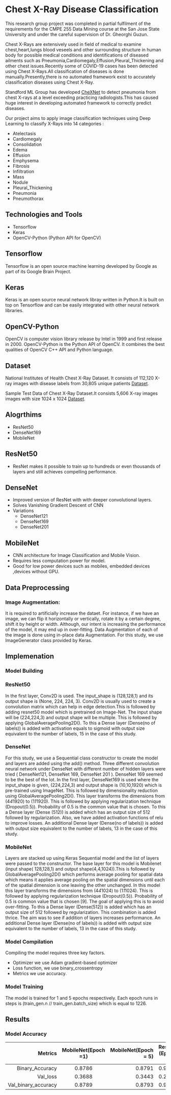 # Chest X-Ray Disease Classification
This research group project was completed in partial fulfilment of the requirements for the CMPE 255 Data Mining course at the San Jose State University and under the careful supervision of Dr.	Gheorghi Guzun.<br />
  
Chest X-Rays are extensively used in field of medical to examine chest,heart,lungs blood veseels and other surrounding structure in human body for possible medical conditions and identifications of diseased ailments such as Pneumonia,Cardiomegaly,Effusion,Pleural_Thickening and other chest issues.Recently some of COVID-19 cases has been detected using Chest X-Rays.All classification of diseases is done manually.Presently,there is no automated framework exist to accurately classification diseases using Chest X-Ray.<br />

Standford ML Group has developed [CheXNet](https://stanfordmlgroup.github.io/projects/chexnet/) to detect pneumonia from chest X-rays at a level exceeding practicing radiologists.This has caused huge interest in developing automated framework to correctly predict diseases.<br/>

Our project aims to apply image classification techniques using Deep Learning to classify X-Rays into 14 categories :
* Atelectasis
* Cardiomegaly
* Consolidation 
* Edema 
* Effusion  
* Emphysema 
* Fibrosis 
* Infiltration
* Mass 
* Nodule
* Pleural_Thickening
* Pneumonia
* Pneumothorax

## Technologies and Tools
* Tensorflow 
* Keras
* OpenCV-Python (Python API for OpenCV)

## Tensorflow
Tensorflow is an open source machine learning developed by Google as part of its Google Brain Project.

## Keras
Keras is an open source neural network libray written in Python.It is built on top on Tensorflow and can be easily integrated with other neural network libraries.

## OpenCV-Python
OpenCV is computer vision library release by Intel in 1999 and first release in 2000. OpenCV-Python is the Python API of OpenCV. It combines the best qualities of OpenCV C++ API and Python language.

## Dataset
National Institutes of Health Chest X-Ray Dataset. It consists of 112,120 X-ray images with disease labels from 30,805 unique patients 
[Dataset](https://nihcc.app.box.com/v/ChestXray-NIHCC/folder/37178474737).

Sample Test Data of Chest X-Ray Dataset.It consists 5,606 X-ray images images with size 1024 x 1024
[Dataset](https://drive.google.com/open?id=1VIqUu4_OhmG1AR9duWYdNvIKYZIGA9k2).

## Alogrthims 
* ResNet50
* DenseNet169
* MobileNet

## ResNet50
* ResNet makes it possible to train up to hundreds or even thousands of layers and still achieves compelling performance.

## DenseNet  
* Improved version of ResNet with with deeper convolutional layers.
* Solves Vanishing Gradient Descent of CNN
* Variations
   * DenseNet121
   * DenseNet169
   * DenseNet201

## MobileNet
* CNN architecture for Image Classification and Mobile Vision.
* Requires less computation power for model.
* Good for low power devices such as mobiles, embedded devices ,devices without GPU.


## Data Preprocessing
### Image Augmentation: 
It is required to artificially increase the dataet.  For instance, if we have an image, we can flip it horizontally or vertically, rotate it by a certain degree, shift it by height or width. Although, our intent is increasing the performance of the model, it may end up in over-fitting. Data Augmentation of each of the image is done using in-place data Augmentation. For this study, we use ImageGenerator class provided by Keras.



## Implemenation

### Model Building
### ResNet50
In the first layer, Conv2D is used. The input_shape is (128,128,1) and its output shape is (None, 224, 224, 3). Conv2D is usually used to create a convolution matrix which can help in edge detection.This  is followed by  adding resnet50 model which is pretrained on Image-Net. The input shape will be (224,224,3) and output shape will be multiple. This is followed by applying GlobalAveragePooling2D(). To this a Dense layer (Dense(no of labels)) is added with activation equals to sigmoid with output size equivalent to the number of labels, 15 in the case of this study.

### DenseNet
For this study, we use a Sequential class constructor to create the model and layers are added using the add() method. Three different convolution neural network under DenseNet with different number of hidden layers were tried ( DenseNet121, DenseNet 169, DenseNet 201 ). DenseNet 169 seemed to be the best of the lot. 
In the first layer, DenseNet169 is used where the input_shape is given, (224,224,3) and output shape is (10,10,1920) which is pre-trained using ImageNet. This is followed by dimensionality reduction using GlobalAveragePooling2D(). This layer transforms the dimensions from (4*4*1920) to (1*1*1920). This is followed by applying regularization technique (Dropout(0.5)). Probability of 0.5 is the common value that is chosen. To this a Dense layer (Dense (512)) is added which has an output size of 512 followed by regularization. Also, we have added activation functions of relu to improve losses. An additional Dense layer (Dense(no of labels)) is added with output size equivalent to the number of labels, 13 in the case of this study.

### MobileNet
Layers are stacked up using Keras Sequential model and the list of layers were passed to the constructor. The base layer for this model is Mobilenet (input shape( 128,128,1)  and output shape(4,4,1024)).This is followed by GlobalAveragePooling2D() which performs average pooling for spatial data which means it applies average pooling on the spatial dimensions until each of the spatial dimension is one leaving the other unchanged. In this model this layer transforms the dimensions from (4*4*1024) to (1*1*1024). This is followed by applying regularization technique (Dropout(0.5)). Probability of 0.5 is common value that is chosen [9]. The goal of applying this is to avoid over-fitting. To this a Dense layer (Dense(512)) is added which has an output size of 512 followed by regularization. This combination is added thrice. The aim was to see if addition of layers increases performance. An additional Dense layer (Dense(no of labels)) is added with output size equivalent to the number of labels, 13 in the case of this study.

### Model Compilation
Compiling the model requires three key factors. 
* Optimizer we use Adam gradient-based optimizer
* Loss function, we use binary_crossentropy
* Metrics we use accuracy.

### Model Training
The model is trained for 1 and 5 epochs respectively. Each epoch runs in steps is (train_gen.n // train_gen.batch_size) which is equal to 1226.

## Results

### Model Accuracy

| Metrics        | MobileNet(Epoch =1) |MobileNet(Epoch = 5)  | ResNet (Epoch =1)  | ResNet (Epoch =5) | ResNet (Epoch =10) | DensetNet169 (Epoch= 1) | Denset169 (Epoch = 5)
| ------: |:--------:| -----:|  ------: |:-----:| -----:| ---------: | ------ | 
| Binary_Accuracy      | 0.8786 |	0.8791 |	0.9116 |	0.9150 | 0.9180 |	0.8371 |0.8602
| Val_loss      | 0.3688 |	0.3443 |	0.2457 |	0.2018 |	0.2387 |	1.3201 |	2.7672
| Val_binary_accuracy | 0.8789 | 0.8793 |	0.9124 |0.9137	| 0.9157 | 0.8401 |	0. 8210

